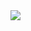 <img src="[https://raw.githubusercontent.com/arfando27/PBO-2023/P1no1.png](https://github.com/arfando27/P1-Kelompok-1/blob/88a85aac518deb4d0ab70eb2eb1bd7515dfdac99/P1no1.png)https://github.com/arfando27/P1-Kelompok-1/blob/88a85aac518deb4d0ab70eb2eb1bd7515dfdac99/P1no1.png">
